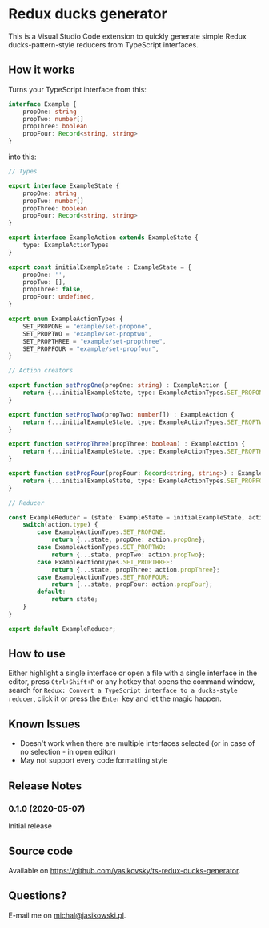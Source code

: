 # Redux ducks generator

This is a Visual Studio Code extension to quickly generate simple Redux ducks-pattern-style reducers from TypeScript interfaces.

## How it works

Turns your TypeScript interface from this:

```typescript
interface Example {
	propOne: string
	propTwo: number[]
	propThree: boolean
	propFour: Record<string, string>
}
```

into this:

```typescript
// Types

export interface ExampleState {
	propOne: string
	propTwo: number[]
	propThree: boolean
	propFour: Record<string, string>
}

export interface ExampleAction extends ExampleState {
	type: ExampleActionTypes
}

export const initialExampleState : ExampleState = {
	propOne: '',
	propTwo: [],
	propThree: false,
	propFour: undefined,
}

export enum ExampleActionTypes {
	SET_PROPONE = "example/set-propone",
	SET_PROPTWO = "example/set-proptwo",
	SET_PROPTHREE = "example/set-propthree",
	SET_PROPFOUR = "example/set-propfour",
}

// Action creators

export function setPropOne(propOne: string) : ExampleAction {
	return {...initialExampleState, type: ExampleActionTypes.SET_PROPONE, propOne: propOne};
}

export function setPropTwo(propTwo: number[]) : ExampleAction {
	return {...initialExampleState, type: ExampleActionTypes.SET_PROPTWO, propTwo: propTwo};
}

export function setPropThree(propThree: boolean) : ExampleAction {
	return {...initialExampleState, type: ExampleActionTypes.SET_PROPTHREE, propThree: propThree};
}

export function setPropFour(propFour: Record<string, string>) : ExampleAction {
	return {...initialExampleState, type: ExampleActionTypes.SET_PROPFOUR, propFour: propFour};
}

// Reducer

const ExampleReducer = (state: ExampleState = initialExampleState, action: ExampleAction) => {
	switch(action.type) {
		case ExampleActionTypes.SET_PROPONE:
			return {...state, propOne: action.propOne};
		case ExampleActionTypes.SET_PROPTWO:
			return {...state, propTwo: action.propTwo};
		case ExampleActionTypes.SET_PROPTHREE:
			return {...state, propThree: action.propThree};
		case ExampleActionTypes.SET_PROPFOUR:
			return {...state, propFour: action.propFour};
		default:
			return state;
	}
}

export default ExampleReducer;
```

## How to use

Either highlight a single interface or open a file with a single interface in the editor, press `Ctrl+Shift+P` or any hotkey that opens the command window, search for `Redux: Convert a TypeScript interface to a ducks-style reducer`, click it or press the `Enter` key and let the magic happen.

## Known Issues

- Doesn't work  when there are multiple interfaces selected (or in case of no selection - in open editor)
- May not support every code formatting style

## Release Notes

### 0.1.0 (2020-05-07)

Initial release

## Source code

Available on https://github.com/yasikovsky/ts-redux-ducks-generator.

## Questions?

E-mail me on michal@jasikowski.pl.
